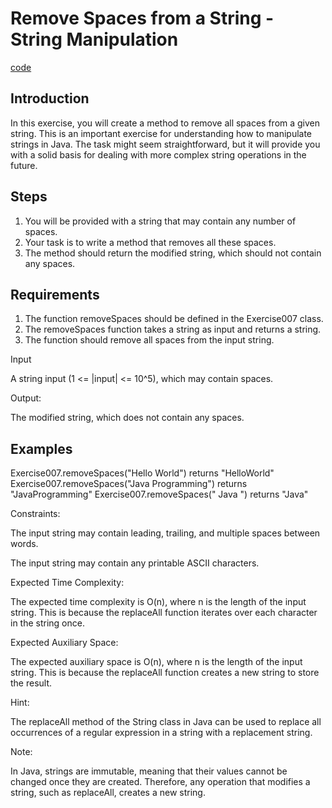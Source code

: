 # Remove Spaces from a String - String Manipulation

[code](Exercise007.java)

## Introduction

In this exercise, you will create a method to remove all spaces from a given string. This is an important exercise for understanding how to manipulate strings in Java. The task might seem straightforward, but it will provide you with a solid basis for dealing with more complex string operations in the future.

## Steps

1. You will be provided with a string that may contain any number of spaces.
2. Your task is to write a method that removes all these spaces.
3. The method should return the modified string, which should not contain any spaces.

## Requirements

1. The function removeSpaces should be defined in the Exercise007 class.
2. The removeSpaces function takes a string as input and returns a string.
3. The function should remove all spaces from the input string.

Input

A string input (1 <= |input| <= 10^5), which may contain spaces.

Output:

The modified string, which does not contain any spaces.

## Examples

Exercise007.removeSpaces("Hello World") returns "HelloWorld"
Exercise007.removeSpaces("Java  Programming") returns "JavaProgramming"
Exercise007.removeSpaces(" Java ") returns "Java"

Constraints:

The input string may contain leading, trailing, and multiple spaces between words.

The input string may contain any printable ASCII characters.

Expected Time Complexity:

The expected time complexity is O(n), where n is the length of the input string. This is because the replaceAll function iterates over each character in the string once.

Expected Auxiliary Space:

The expected auxiliary space is O(n), where n is the length of the input string. This is because the replaceAll function creates a new string to store the result.

Hint:

The replaceAll method of the String class in Java can be used to replace all occurrences of a regular expression in a string with a replacement string.

Note:

In Java, strings are immutable, meaning that their values cannot be changed once they are created. Therefore, any operation that modifies a string, such as replaceAll, creates a new string.
